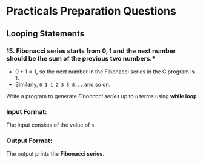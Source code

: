 # Practicals Preparation Questions
## **Looping Statements**

### $15.$ Fibonacci series starts from $0,1$ and the next number should be the sum of the previous two numbers.*

  - $0+1=1$, so the next number in the Fibonacci series in the C program is 1.
  - Similarly, `0 1 1 2 3 5 8...` and so on.

Write a program to generate *Fibonacci series* up to `n` terms using **while loop**

### **Input Format:**
The input consists of the value of `n`.

### **Output Format:**
The output prints the **Fibonacci series**.
